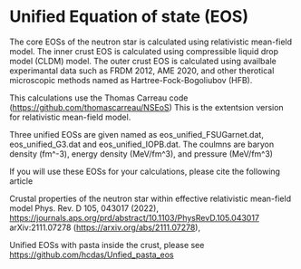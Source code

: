 # Unified Equation of state (EOS)

The core EOSs of the neutron star is calculated using relativistic mean-field model. 
The inner crust EOS is calculated using compressible liquid drop model (CLDM) model.
The outer crust EOS is calculated using availbale experimantal data such as FRDM 2012, AME 2020, 
and other therotical microscopic methods named as Hartree-Fock-Bogoliubov (HFB). 

This calculations use the Thomas Carreau code (https://github.com/thomascarreau/NSEoS)
This is the extentsion version for relativistic mean-field model.

Three unified EOSs are given named as eos_unified_FSUGarnet.dat, eos_unified_G3.dat and eos_unified_IOPB.dat.
The coulmns are baryon density (fm^-3), energy density (MeV/fm^3), and pressure (MeV/fm^3)

If you will use these EOSs for your calculations, please cite the following article

Crustal properties of the neutron star within effective relativistic mean-field model
Phys. Rev. D 105, 043017 (2022), https://journals.aps.org/prd/abstract/10.1103/PhysRevD.105.043017
arXiv:2111.07278 (https://arxiv.org/abs/2111.07278),

Unified EOSs with pasta inside the crust, please see https://github.com/hcdas/Unfied_pasta_eos
